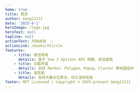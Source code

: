 ```yaml
---
home: true
title: 首页
author: GengJJJJJ
data: '2025-6-1'
heroImage: /logo.jpg
heroText: null
tagline: null
actionText: 开始阅读  →
actionLink: /books/VCircle
features:
    - title: 简洁易用
      details: 基于 Vue 2 Options API 构建，简洁直观
    - title: 功能丰富
      details: 支持 Marker、Polygon、Popup、Cluster 等地图组件
    - title: 高性能
      details: 支持大量点位聚合，优化渲染性能
footer: MIT Licensed | Copyright © 2025-present GengJJJJJ
---
```

